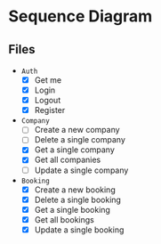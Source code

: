 # Sequence Diagram

## Files

- `Auth`
    - [x] Get me
    - [x] Login
    - [x] Logout
    - [x] Register
- `Company`
    - [ ] Create a new company
    - [ ] Delete a single company
    - [x] Get a single company
    - [x] Get all companies
    - [ ] Update a single company 
- `Booking`
    - [x] Create a new booking
    - [x] Delete a single booking
    - [x] Get a single booking
    - [x] Get all bookings
    - [x] Update a single booking 
